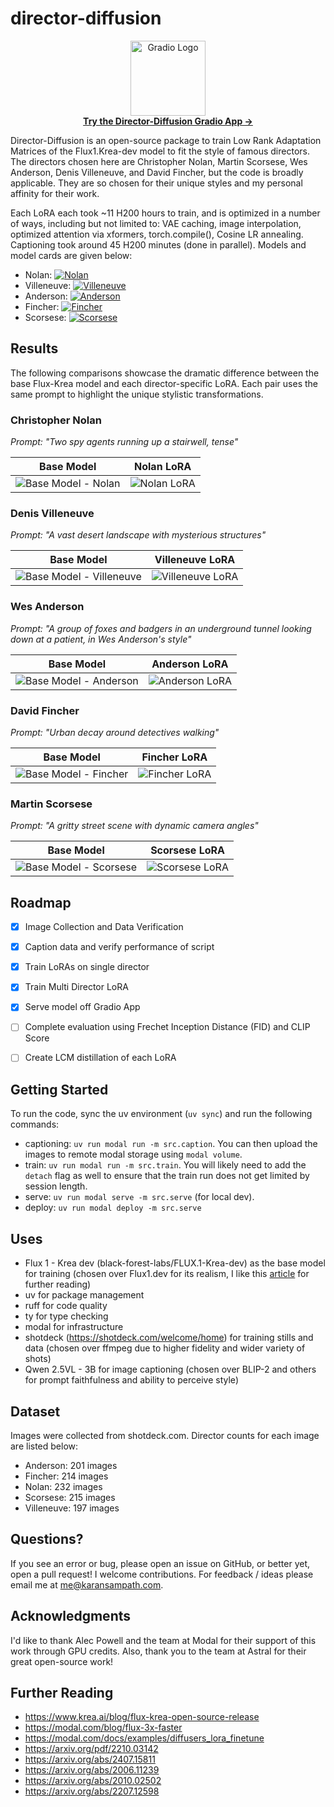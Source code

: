 # director-diffusion

<p align="center">
  <a href="https://gradio.app/" target="_blank">
    <img src="https://raw.githubusercontent.com/gradio-app/gradio/refs/heads/main/readme_files/gradio.svg" alt="Gradio Logo" width="120">
  </a>
  <br>
  <a href="https://nano-diffusion--flux-lora-gradio-gradio-app.modal.run/" target="_blank">
    <b>Try the Director-Diffusion Gradio App &rarr;</b>
  </a>
</p>

Director-Diffusion is an open-source package to train Low Rank Adaptation Matrices of the Flux1.Krea-dev model to fit the style of famous directors. The directors chosen here are Christopher Nolan, Martin Scorsese, Wes Anderson, Denis Villeneuve, and David Fincher, but the code is broadly applicable. They are so chosen for their unique styles and my personal affinity for their work.

Each LoRA each took ~11 H200 hours to train, and is optimized in a number of ways, including but not limited to: VAE caching, image interpolation, optimized attention via xformers, torch.compile(), Cosine LR annealing. Captioning took around 45 H200 minutes (done in parallel). Models and model cards are given below:

-  Nolan: [![Nolan](https://img.shields.io/badge/Hugging%20Face-Model%20Card-black?logo=huggingface)](https://huggingface.co/ksampath/flux-krea-nolan-lora)
-  Villeneuve: [![Villeneuve](https://img.shields.io/badge/Hugging%20Face-Model%20Card-black?logo=huggingface)](https://huggingface.co/ksampath/flux-krea-villeneuve-lora)
-  Anderson: [![Anderson](https://img.shields.io/badge/Hugging%20Face-Model%20Card-black?logo=huggingface)](https://huggingface.co/ksampath/flux-krea-anderson-lora)
-  Fincher: [![Fincher](https://img.shields.io/badge/Hugging%20Face-Model%20Card-black?logo=huggingface)](https://huggingface.co/ksampath/flux-krea-fincher-lora)
-  Scorsese: [![Scorsese](https://img.shields.io/badge/Hugging%20Face-Model%20Card-black?logo=huggingface)](https://huggingface.co/ksampath/flux-krea-scorsese-lora)

## Results

The following comparisons showcase the dramatic difference between the base Flux-Krea model and each director-specific LoRA. Each pair uses the same prompt to highlight the unique stylistic transformations.

### Christopher Nolan
*Prompt: "Two spy agents running up a stairwell, tense"*

| Base Model | Nolan LoRA |
|------------|------------|
| ![Base Model - Nolan](assets/comparisons/nolan_base.webp) | ![Nolan LoRA](assets/comparisons/nolan_lora.webp) |

### Denis Villeneuve
*Prompt: "A vast desert landscape with mysterious structures"*

| Base Model | Villeneuve LoRA |
|------------|-----------------|
| ![Base Model - Villeneuve](assets/comparisons/villeneuve_base.webp) | ![Villeneuve LoRA](assets/comparisons/villeneuve_lora.webp) |

### Wes Anderson
*Prompt: "A group of foxes and badgers in an underground tunnel looking down at a patient, in Wes Anderson's style"*

| Base Model | Anderson LoRA |
|------------|---------------|
| ![Base Model - Anderson](assets/comparisons/anderson_base.webp) | ![Anderson LoRA](assets/comparisons/anderson_lora.webp) |

### David Fincher
*Prompt: "Urban decay around detectives walking"*

| Base Model | Fincher LoRA |
|------------|--------------|
| ![Base Model - Fincher](assets/comparisons/fincher_base.webp) | ![Fincher LoRA](assets/comparisons/fincher_lora.webp) |

### Martin Scorsese
*Prompt: "A gritty street scene with dynamic camera angles"*

| Base Model | Scorsese LoRA |
|------------|---------------|
| ![Base Model - Scorsese](assets/comparisons/scorsese_base.webp) | ![Scorsese LoRA](assets/comparisons/scorsese_lora.webp) |


## Roadmap

- [x] Image Collection and Data Verification
- [x] Caption data and verify performance of script
- [x] Train LoRAs on single director
- [x] Train Multi Director LoRA
- [x] Serve model off Gradio App
- [ ] Complete evaluation using Frechet Inception Distance (FID) and CLIP Score
- [ ] Create LCM distillation of each LoRA


## Getting Started

To run the code, sync the uv environment (`uv sync`) and run the following commands:

- captioning: `uv run modal run -m src.caption`. You can then upload the images to remote modal storage using `modal volume`.
- train: `uv run modal run -m src.train`. You will likely need to add the `detach` flag as well to ensure that the train run does not get limited by session length.
- serve: `uv run modal serve -m src.serve` (for local dev).
- deploy: `uv run modal deploy -m src.serve`

## Uses

- Flux 1 - Krea dev (black-forest-labs/FLUX.1-Krea-dev) as the base model for training (chosen over Flux1.dev for its realism, I like this [article](https://www.dbreunig.com/2025/08/04/the-rise-of-opinionated-models.html) for further reading)
- uv for package management
- ruff for code quality
- ty for type checking
- modal for infrastructure
- shotdeck (https://shotdeck.com/welcome/home) for training stills and data (chosen over ffmpeg due to higher fidelity and wider variety of shots)
- Qwen 2.5VL - 3B for image captioning (chosen over BLIP-2 and others for prompt faithfulness and ability to perceive style)

## Dataset

Images were collected from shotdeck.com. Director counts for each image are listed below:

- Anderson: 201 images
- Fincher: 214 images
- Nolan: 232 images
- Scorsese: 215 images
- Villeneuve: 197 images

## Questions?
If you see an error or bug, please open an issue on GitHub, or better yet, open a pull request! I welcome contributions. For feedback / ideas please email me at me@karansampath.com.

## Acknowledgments
I'd like to thank Alec Powell and the team at Modal for their support of this work through GPU credits. Also, thank you to the team at Astral for their great open-source work!

## Further Reading

- https://www.krea.ai/blog/flux-krea-open-source-release
- https://modal.com/blog/flux-3x-faster
- https://modal.com/docs/examples/diffusers_lora_finetune
- https://arxiv.org/pdf/2210.03142
- https://arxiv.org/abs/2407.15811
- https://arxiv.org/abs/2006.11239
- https://arxiv.org/abs/2010.02502
- https://arxiv.org/abs/2207.12598
